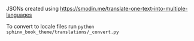 JSONs created using https://smodin.me/translate-one-text-into-multiple-languages

To convert to locale files run `python sphinx_book_theme/translations/_convert.py`
